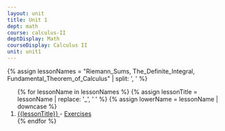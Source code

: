 ```yaml
---
layout: unit
title: Unit 1
dept: math
course: calculus-II
deptDisplay: Math
courseDisplay: Calculus II
unit: unit1
---
```


{% assign lessonNames = "Riemann_Sums, The_Definite_Integral, Fundamental_Theorem_of_Calculus" | split: ', ' %}

<ol>
{% for lessonName in lessonNames %}
{% assign lessonTitle = lessonName | replace:  '_', ' ' %}
{% assign lowerName = lessonName | downcase %}
<li> <a class = "page-link" href = "{{ lowerName | prepend: units[unitIndex] | prepend: current_page.permalink }}"> {{lessonTitle}} </a> - <a class = "page-link" href = "{{ lowerName | prepend: units[unitIndex] | prepend: current_page.permalink | append: "-exercises" }}"> Exercises </a> </li>
{% endfor %}
</ol>
